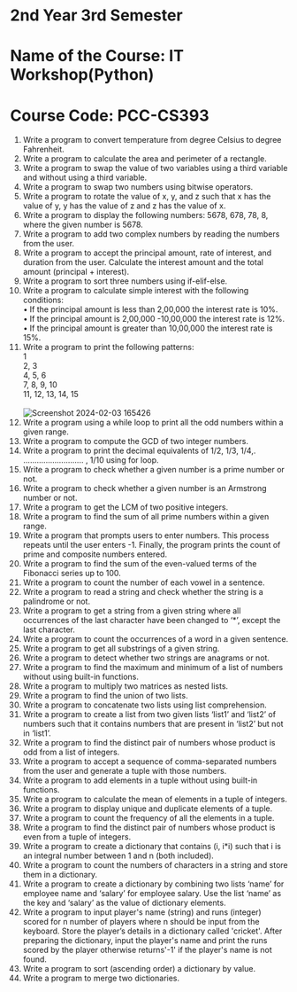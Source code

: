 # 2nd Year 3rd Semester<br>
# Name of the Course: IT Workshop(Python) <br>
# Course Code: PCC-CS393

1. Write a program to convert temperature from degree Celsius to degree Fahrenheit.
2. Write a program to calculate the area and perimeter of a rectangle.
3. Write a program to swap the value of two variables using a third variable and without using a third variable.
4. Write a program to swap two numbers using bitwise operators.
5. Write a program to rotate the value of x, y, and z such that x has the value of y, y has the value of z and z
has the value of x.
6. Write a program to display the following numbers: 5678, 678, 78, 8, where the given number is 5678.
7. Write a program to add two complex numbers by reading the numbers from the user.
8. Write a program to accept the principal amount, rate of interest, and duration from the user. Calculate the
interest amount and the total amount (principal + interest).
9. Write a program to sort three numbers using if-elif-else.
10. Write a program to calculate simple interest with the following conditions:<br>
• If the principal amount is less than 2,00,000 the interest rate is 10%.<br>
• If the principal amount is 2,00,000 -10,00,000 the interest rate is 12%.<br>
• If the principal amount is greater than 10,00,000 the interest rate is 15%.<br>
11. Write a program to print the following patterns:<br>
   1<br>
     2, 3<br>
     4, 5, 6<br>
     7, 8, 9, 10<br>
     11, 12, 13, 14, 15<br>
    <br>
    ![Screenshot 2024-02-03 165426](https://github.com/abhrajit2004/Python-Lab-Assignment/assets/116187246/12fc4662-0dc4-4d8f-8cb1-0fa8844a386b)
12. Write a program using a while loop to print all the odd numbers within a given range.
13. Write a program to compute the GCD of two integer numbers.
14. Write a program to print the decimal equivalents of 1/2, 1/3, 1/4,. ........................... , 1/10 using for loop.
15. Write a program to check whether a given number is a prime number or not.
16. Write a program to check whether a given number is an Armstrong number or not.
17. Write a program to get the LCM of two positive integers.
18. Write a program to find the sum of all prime numbers within a given range.
19. Write a program that prompts users to enter numbers. This process repeats until the user enters -1. Finally,
the program prints the count of prime and composite numbers entered.
20. Write a program to find the sum of the even-valued terms of the Fibonacci series up to 100.
21. Write a program to count the number of each vowel in a sentence.
22. Write a program to read a string and check whether the string is a palindrome or not.
23. Write a program to get a string from a given string where all occurrences of the last character have been
changed to ‘*’, except the last character.
24. Write a program to count the occurrences of a word in a given sentence.
25. Write a program to get all substrings of a given string.
26. Write a program to detect whether two strings are anagrams or not.
27. Write a program to find the maximum and minimum of a list of numbers without using built-in functions.
28. Write a program to multiply two matrices as nested lists.
29. Write a program to find the union of two lists.
30. Write a program to concatenate two lists using list comprehension.
31. Write a program to create a list from two given lists ‘list1’ and ‘list2’ of numbers such that it contains
numbers that are present in ‘list2’ but not in ‘list1’.
32. Write a program to find the distinct pair of numbers whose product is odd from a list of integers.
33. Write a program to accept a sequence of comma-separated numbers from the user and generate a tuple
with those numbers.
34. Write a program to add elements in a tuple without using built-in functions.
35. Write a program to calculate the mean of elements in a tuple of integers.
36. Write a program to display unique and duplicate elements of a tuple.
37. Write a program to count the frequency of all the elements in a tuple.
38. Write a program to find the distinct pair of numbers whose product is even from a tuple of integers.
39. Write a program to create a dictionary that contains (i, i*i) such that i is an integral number between 1 and
n (both included).
40. Write a program to count the numbers of characters in a string and store them in a dictionary.
41. Write a program to create a dictionary by combining two lists ‘name’ for employee name and ‘salary’ for
employee salary. Use the list ‘name’ as the key and ‘salary’ as the value of dictionary elements.
42. Write a program to input player's name (string) and runs (integer) scored for n number of players where n
should be input from the keyboard. Store the player’s details in a dictionary called 'cricket'. After preparing
the dictionary, input the player's name and print the runs scored by the player otherwise returns'-1' if the
player's name is not found.
43. Write a program to sort (ascending order) a dictionary by value.
44. Write a program to merge two dictionaries.
